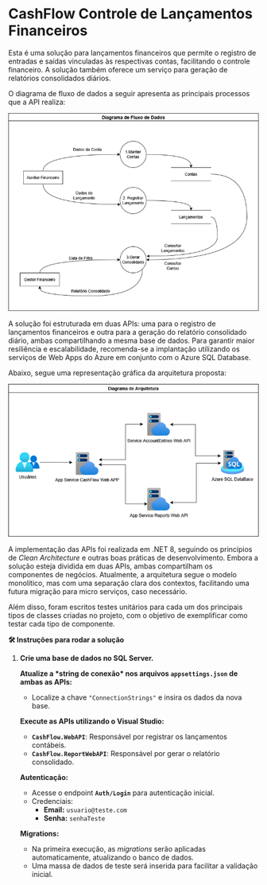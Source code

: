 # **CashFlow Controle de Lançamentos Financeiros**



Esta é uma solução para lançamentos financeiros que permite o registro de entradas e saídas vinculadas às respectivas contas, facilitando o controle financeiro. A solução também oferece um serviço para geração de relatórios consolidados diários.

O diagrama de fluxo de dados a seguir apresenta as principais processos que a API realiza:

![](doc/DFD.png)

A solução foi estruturada em duas APIs: uma para o registro de lançamentos financeiros e outra para a geração do relatório consolidado diário, ambas compartilhando a mesma base de dados. Para garantir maior resiliência e escalabilidade, recomenda-se a implantação utilizando os serviços de Web Apps do Azure em conjunto com o Azure SQL Database.

Abaixo, segue uma representação gráfica da arquitetura proposta:

![](doc/diagramaDeArquitetura.png)



A implementação das APIs foi realizada em .NET 8, seguindo os princípios de *Clean Architecture* e outras boas práticas de desenvolvimento. Embora a solução esteja dividida em duas APIs, ambas compartilham os componentes de negócios. Atualmente, a arquitetura segue o modelo monolítico, mas com uma separação clara dos contextos, facilitando uma futura migração para micro serviços, caso necessário.

Além disso, foram escritos testes unitários para cada um dos principais tipos de classes criadas no projeto, com o objetivo de exemplificar como testar cada tipo de componente.



**🛠 Instruções para rodar a solução**

1. **Crie uma base de dados no SQL Server.**

   **Atualize a \*string de conexão\* nos arquivos `appsettings.json` de ambas as APIs:**

   - Localize a chave `"ConnectionStrings"` e insira os dados da nova base.

   **Execute as APIs utilizando o Visual Studio:**

   - **`CashFlow.WebAPI`**: Responsável por registrar os lançamentos contábeis.
   - **`CashFlow.ReportWebAPI`**: Responsável por gerar o relatório consolidado.

   **Autenticação:**

   - Acesse o endpoint **`Auth/Login`** para autenticação inicial.
   - Credenciais:
     - **Email:** `usuario@teste.com`
     - **Senha:** `senhaTeste`

   **Migrations:**

   - Na primeira execução, as *migrations* serão aplicadas automaticamente, atualizando o banco de dados.
   - Uma massa de dados de teste será inserida para facilitar a validação inicial.